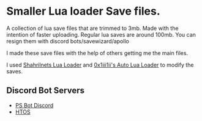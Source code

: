 # Smaller Lua loader Save files.
A collection of lua save files that are trimmed to 3mb. Made with the intention of faster uploading. Regular lua saves are around 100mb.
You can resign them with discord bots/savewizard/apollo

I made these save files with the help of others getting me the main files. 

I used [Shahrilnets Lua Loader](https://github.com/shahrilnet/remote_lua_loader) and [0x1iii1ii's Auto Lua Loader](https://github.com/0x1iii1ii/ps4_autoLL) to modify the saves.


## Discord Bot Servers
- [PS Bot Discord](discord.gg//psbot)
- [HTOS](https://discord.gg/7NhM2ZMbCC)
